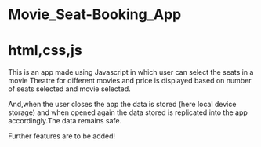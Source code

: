 # Movie_Seat-Booking_App
# html,css,js
This is an app made using Javascript in which user can select the seats in a movie Theatre for different movies and price is displayed based on number of seats selected and movie selected.

And,when the user closes the app the data is stored (here local device storage) and when opened again the data stored is replicated into the app accordingly.The data remains safe.

Further features are to be added!
